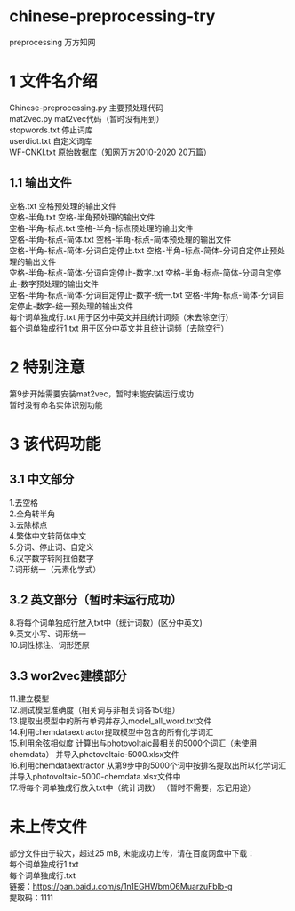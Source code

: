 # chinese-preprocessing-try
preprocessing 万方知网

# 1 文件名介绍
Chinese-preprocessing.py  主要预处理代码\
mat2vec.py  mat2vec代码（暂时没有用到）\
stopwords.txt  停止词库\
userdict.txt  自定义词库\
WF-CNKI.txt  原始数据库（知网万方2010-2020 20万篇）

## 1.1 输出文件
空格.txt  空格预处理的输出文件\
空格-半角.txt  空格-半角预处理的输出文件\
空格-半角-标点.txt  空格-半角-标点预处理的输出文件\
空格-半角-标点-简体.txt  空格-半角-标点-简体预处理的输出文件\
空格-半角-标点-简体-分词自定停止.txt  空格-半角-标点-简体-分词自定停止预处理的输出文件\
空格-半角-标点-简体-分词自定停止-数字.txt  空格-半角-标点-简体-分词自定停止-数字预处理的输出文件\
空格-半角-标点-简体-分词自定停止-数字-统一.txt  空格-半角-标点-简体-分词自定停止-数字-统一预处理的输出文件\
每个词单独成行.txt  用于区分中英文并且统计词频（未去除空行）\
每个词单独成行1.txt  用于区分中英文并且统计词频（去除空行）

# 2 特别注意
第9步开始需要安装mat2vec，暂时未能安装运行成功\
暂时没有命名实体识别功能

# 3 该代码功能

## 3.1 中文部分
1.去空格\
2.全角转半角\
3.去除标点\
4.繁体中文转简体中文\
5.分词、停止词、自定义\
6.汉字数字转阿拉伯数字\
7.词形统一（元素化学式）
## 3.2 英文部分（暂时未运行成功）
8.将每个词单独成行放入txt中（统计词数）(区分中英文)\
9.英文小写、词形统一\
10.词性标注、词形还原
## 3.3 wor2vec建模部分
11.建立模型\
12.测试模型准确度（相关词与非相关词各150组）\
13.提取出模型中的所有单词并存入model_all_word.txt文件\
14.利用chemdataextractor提取模型中包含的所有化学词汇\
15.利用余弦相似度 计算出与photovoltaic最相关的5000个词汇（未使用chemdata） 并导入photovoltaic-5000.xlsx文件\
16.利用chemdataextractor 从第9步中的5000个词中按排名提取出所以化学词汇 并导入photovoltaic-5000-chemdata.xlsx文件中\
17.将每个词单独成行放入txt中（统计词数）  （暂时不需要，忘记用途）

# 未上传文件
部分文件由于较大，超过25 mB, 未能成功上传，请在百度网盘中下载： \
每个词单独成行1.txt \
每个词单独成行.txt \
链接：https://pan.baidu.com/s/1n1EGHWbmO6MuarzuFblb-g     \
提取码：1111 

